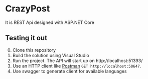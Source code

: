# CrazyPost
It is REST Api designed with ASP.NET Core


## Testing it out

0. Clone this repository
0. Build the solution using Visual Studio
0. Run the project. The API will start up on http://localhost:51393/
0. Use an HTTP client like [Postman](https://www.getpostman.com/) `GET http://localhost:50647`.
0. Use swagger to generate client for available languages
